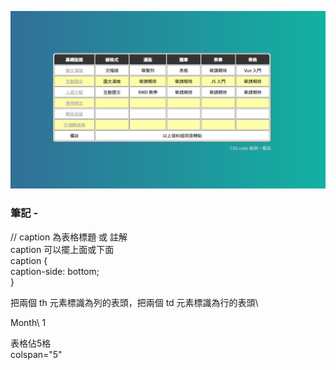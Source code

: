 ![圖文互動卡片](./L12.png "表格")

### 筆記 -


// caption 為表格標題 或 註解\
caption 可以擺上面或下面\
caption {\
  caption-side: bottom;\
}

把兩個 th 元素標識為列的表頭，把兩個 td 元素標識為行的表頭\
<th scope="col">Month</th>\
<td scope="row">1</td>

表格佔5格\
colspan="5"
